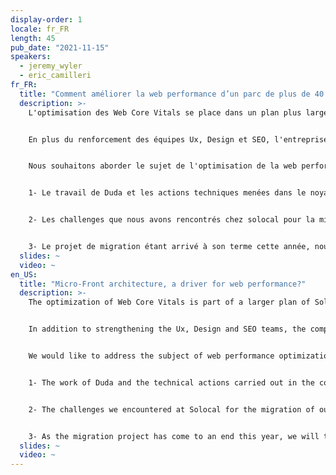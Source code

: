 ```yaml
---
display-order: 1
locale: fr_FR
length: 45
pub_date: "2021-11-15"
speakers:
  - jeremy_wyler
  - eric_camilleri
fr_FR:
  title: "Comment améliorer la web performance d’un parc de plus de 40 000 sites"
  description: >-
    L'optimisation des Web Core Vitals se place dans un plan plus large de la division Sites de Solocal, visant a considérablement améliorer la performance, le design & la qualité des contenus, dans un objectif de référencement local, des centaines de sites internet que nous produisons chaque semaine pour nos clients TPE / PME. 


    En plus du renforcement des équipes Ux, Design et SEO, l'entreprise a, depuis près de 3 ans, modernisé son socle technologique par le biais d'un partenariat avec l'entreprise Duda, éditrice d'un CMS éponyme disponible en offre SaaS.


    Nous souhaitons aborder le sujet de l'optimisation de la web performance sous la forme d'un retour d'expérience en 3 parties : 


    1- Le travail de Duda et les actions techniques menées dans le noyau de la solution pour l'optimisation des CWV. Nous pourrons présenter pour illustrer les actions techniques entreprises, des données d'évolutions des scores de web performance sur les 3 CVW pour l'intégralité du parc Duda, mais aussi avec un focus sur le parc de site Solocal. Le tout se basant sur des données Terrain.


    2- Les challenges que nous avons rencontrés chez solocal pour la migration de notre parc, qui était alors hébergés et gérés en interne sur des socles technologiques peu adaptés aux enjeux du web mobile. Nous présenterons les points bloquants majeurs identifiés et ce que nous avons entrepris pour les résoudre. Nous pourrons illustrer cela en comparant les performances des sites ""migrés"" vs les sites nativement réalisés sur Duda ces dernières années.


    3- Le projet de migration étant arrivé à son terme cette année, nous ferons un état des lieux de ce qu'il nous reste à faire sur le sujet, et Duda donnera des perspectives sur les évolutions à venir sur la plateforme pour continuer à améliorer la web performance.
  slides: ~
  video: ~
en_US:
  title: "Micro-Front architecture, a driver for web performance?"
  description: >-
    The optimization of Web Core Vitals is part of a larger plan of Solocal's Sites division, aiming to considerably improve the performance, design and quality of content, with a view to local referencing, of the hundreds of websites we produce each week for our small and medium-sized business customers. 


    In addition to strengthening the Ux, Design and SEO teams, the company has, for nearly 3 years, modernized its technological base through a partnership with the company Duda, publisher of an eponymous CMS available in SaaS offer.


    We would like to address the subject of web performance optimization in the form of a 3-part feedback: 


    1- The work of Duda and the technical actions carried out in the core of the solution for CWV optimization. To illustrate the technical actions undertaken, we will present data on the evolution of web performance scores on the 3 CWVs for the entire Duda site, but also with a focus on the Solocal site. All based on field data.


    2- The challenges we encountered at Solocal for the migration of our site, which was then hosted and managed internally on technological platforms not well adapted to the challenges of the mobile web. We will present the major blocking points identified and what we have done to solve them. We will illustrate this by comparing the performance of the "migrated" sites vs. the sites natively built on Duda in recent years.


    3- As the migration project has come to an end this year, we will take stock of what remains to be done on the subject, and Duda will give an outlook on future developments on the platform to continue improving web performance.
  slides: ~
  video: ~
---
```

